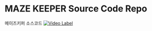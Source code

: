 # MAZE KEEPER Source Code Repo
메이즈키퍼 소스코드
[![Video Label](https://www.youtube.com/watch?v=eeLR4VmaG4Q)](https://www.youtube.com/watch?v=eeLR4VmaG4Q)
